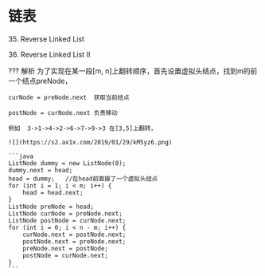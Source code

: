 # 链表

35\. Reverse Linked List

36\. Reverse Linked List II

??? 解析
	为了实现在某一段[m, n]上翻转顺序，首先设置虚拟头结点，找到m的前一个结点preNode，

	curNode = preNode.next  获取当前结点

	postNode = curNode.next 负责移动

	例如  3->1->4->2->6->7->9->3 在[3,5]上翻转，

	![](https://s2.ax1x.com/2019/01/29/kM5yz6.png)

	```java
	ListNode dummy = new ListNode(0);
	dummy.next = head;
	head = dummy;   //在head前面接了一个虚拟头结点
	for (int i = 1; i < m; i++) {
		head = head.next;
	}
	ListNode preNode = head;
	ListNode curNode = preNode.next;
	ListNode postNode = curNode.next;
	for (int i = 0; i < n - m; i++) {
		curNode.next = postNode.next;
		postNode.next = preNode.next;
		preNode.next = postNode;
		postNode = curNode.next;
	}
	```

